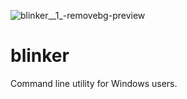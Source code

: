 ![blinker__1_-removebg-preview](https://github.com/user-attachments/assets/bf2b612f-cdf9-4f0e-a811-5038f3413e12)
# blinker
Command line utility for Windows users.
